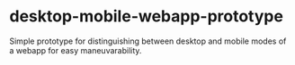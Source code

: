 # desktop-mobile-webapp-prototype
Simple prototype for distinguishing between desktop and mobile modes of a webapp for easy maneuvarability.
